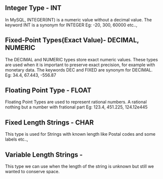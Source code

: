 ## Integer Type - INT
In MySQL, INTEGER(INT) is a numeric value without a decimal value. The keyword INT is a synonym for INTEGER
Eg: -20, 300, 60000 etc..,

## Fixed-Point Types(Exact Value)- DECIMAL, NUMERIC
The DECIMAL and NUMERIC types store exact numeric values. These types are used when it is important to preserve exact
precision, for example with monetary data. The keywords DEC and FIXED are synonym for DECIMAL.
Eg: 34.4, 67.443, -556.87

## Floating Point Type - FLOAT
Floating Point Types are used to represent rational numbers. A rational nothing but a number with frational part
Eg: 123.4, 451.225, 124.12e445

## Fixed Length Strings - CHAR
This type is used for Strings with known length like Postal codes and some labels etc..,

## Variable Length Strings - 
This type we can use when the length of the string is unknown but still we wanted to conserve space.

